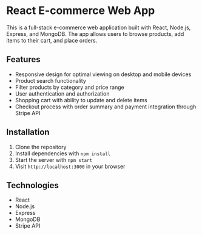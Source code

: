 # React E-commerce Web App

This is a full-stack e-commerce web application built with React, Node.js, Express, and MongoDB. The app allows users to browse products, add items to their cart, and place orders.

## Features

- Responsive design for optimal viewing on desktop and mobile devices
- Product search functionality
- Filter products by category and price range
- User authentication and authorization
- Shopping cart with ability to update and delete items
- Checkout process with order summary and payment integration through Stripe API

## Installation

1. Clone the repository
2. Install dependencies with `npm install`
3. Start the server with `npm start`
4. Visit `http://localhost:3000` in your browser

## Technologies

- React
- Node.js
- Express
- MongoDB
- Stripe API

